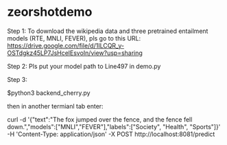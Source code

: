 # zeorshotdemo

Step 1: To download the wikipedia data and three pretrained entailment models (RTE, MNLI, FEVER), pls go to this URL: https://drive.google.com/file/d/1ILCQR_y-OSTdgkz45LP7JsHcelEsvoIn/view?usp=sharing

Step 2: Pls put your model path to Line497 in demo.py 

Step 3: 

$python3 backend_cherry.py

then in another termianl tab enter:

curl -d '{"text":"The fox jumped over the fence, and the fence fell down.","models":["MNLI","FEVER"],"labels":["Society", "Health", "Sports"]}' -H 'Content-Type: application/json' -X POST http://localhost:8081/predict